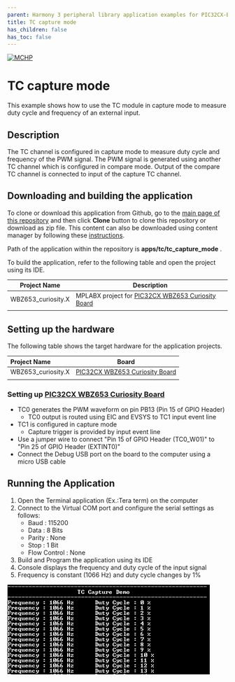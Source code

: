 ```yaml
---
parent: Harmony 3 peripheral library application examples for PIC32CX-BZ3 and WBZ653 family
title: TC capture mode
has_children: false
has_toc: false
---
```


[![MCHP](https://www.microchip.com/ResourcePackages/Microchip/assets/dist/images/logo.png)](https://www.microchip.com)

# TC capture mode

This example shows how to use the TC module in capture mode to measure duty cycle and frequency of an external input.

## Description

The TC channel is configured in capture mode to measure duty cycle and frequency of the PWM signal. The PWM signal is generated using another TC channel which is configured in compare mode. Output of the compare TC channel is connected to input of the capture TC channel.

## Downloading and building the application

To clone or download this application from Github, go to the [main page of this repository](https://github.com/Microchip-MPLAB-Harmony/csp_apps_pic32cxbz6_wbz6) and then click **Clone** button to clone this repository or download as zip file.
This content can also be downloaded using content manager by following these [instructions](https://github.com/Microchip-MPLAB-Harmony/contentmanager/wiki).

Path of the application within the repository is **apps/tc/tc_capture_mode** .

To build the application, refer to the following table and open the project using its IDE.

| Project Name      | Description                                    |
| ----------------- | ---------------------------------------------- |
| WBZ653_curiosity.X | MPLABX project for [PIC32CX WBZ653 Curiosity Board]() |
|||

## Setting up the hardware

The following table shows the target hardware for the application projects.

| Project Name| Board|
|:---------|:---------:|
| WBZ653_curiosity.X | [PIC32CX WBZ653 Curiosity Board]()
|||

### Setting up [PIC32CX WBZ653 Curiosity Board]()

- TC0 generates the PWM waveform on pin PB13 (Pin 15 of GPIO Header)
  - TC0 output is routed using EIC and EVSYS to TC1 input event line
- TC1 is configured in capture mode
  - Capture trigger is provided by input event line
- Use a jumper wire to connect "Pin 15 of GPIO Header (TC0_W01)" to "Pin 25 of GPIO Header (EXTINT0)"
- Connect the Debug USB port on the board to the computer using a micro USB cable

## Running the Application

1. Open the Terminal application (Ex.:Tera term) on the computer
2. Connect to the Virtual COM port and configure the serial settings as follows:
    - Baud : 115200
    - Data : 8 Bits
    - Parity : None
    - Stop : 1 Bit
    - Flow Control : None
3. Build and Program the application using its IDE
4. Console displays the frequency and duty cycle of the input signal
5. Frequency is constant (1066 Hz) and duty cycle changes by 1%

  ![output](images/output_tc_capture_mode.png)
